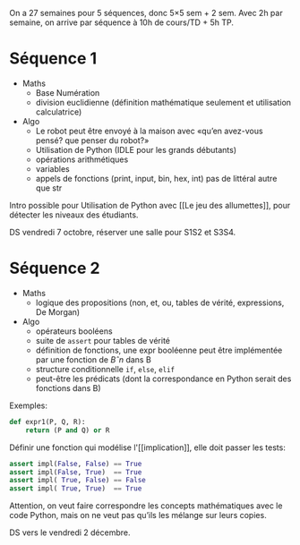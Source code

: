 On a 27 semaines pour 5 séquences,
donc 5×5 sem + 2 sem. Avec 2h par semaine,
on arrive par séquence à 10h de cours/TD + 5h TP.

# Séquence 1

- Maths
  - Base Numération
  - division euclidienne
  (définition mathématique seulement et utilisation calculatrice)
- Algo
  - Le robot peut être envoyé à la maison avec
    «qu’en avez-vous pensé? que penser du robot?»
  - Utilisation de Python (IDLE pour les grands débutants)
  - opérations arithmétiques
  - variables
  - appels de fonctions (print, input, bin, hex, int)
    pas de littéral autre que str

Intro possible pour Utilisation de Python avec [[Le jeu des allumettes]],
pour détecter les niveaux des étudiants.

DS vendredi 7 octobre, réserver une salle
pour S1S2 et S3S4.

# Séquence 2

- Maths
  - logique des propositions (non, et, ou, tables de vérité,
    expressions, De Morgan)
- Algo
  - opérateurs booléens
  - suite de `assert` pour tables de vérité
  - définition de fonctions, une expr booléenne peut
    être implémentée par une fonction de $Bˆn$ dans B
  - structure conditionnelle `if`, `else`, `elif`
  - peut-être les prédicats (dont la correspondance
    en Python serait des fonctions dans B)

Exemples:

```python
def expr1(P, Q, R):
    return (P and Q) or R
```
Définir une fonction qui modélise l'[[implication]],
elle doit passer les tests:

```python
assert impl(False, False) == True
assert impl(False, True)  == True
assert impl( True, False) == False
assert impl( True, True)  == True
```

Attention, on veut faire correspondre les
concepts mathématiques avec le code Python,
mais on ne veut pas qu’ils les mélange sur leurs copies.

DS vers le vendredi 2 décembre.

